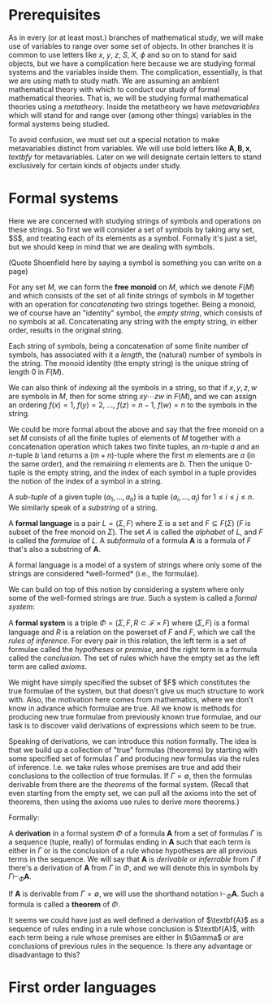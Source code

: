 # Prerequisites
As in every (or at least most.) branches of mathematical study, we will make use of variables to range over some set of objects. In other branches it is common to use letters like $x$, $y$, $z$, $S$, $X$, $\phi$ and so on to stand for said objects, but we have a complication here because we are studying formal systems and the variables inside them. The complication, essentially, is that we are using math to study math. We are assuming an ambient mathematical theory with which to conduct our study of formal mathematical theories. That is, we will be studying formal mathematical theories using a *metatheory*. Inside the metatheory we have *metavariables* which will stand for and range over (among other things) variables in the formal systems being studied.

To avoid confusion, we must set out a special notation to make metavariables distinct from variables. We will use bold letters like $\textbf{A}, \textbf{B}, \textbf{x}, textbf{y}$ for metavariables. Later on we will designate certain letters to stand exclusively for certain kinds of objects under study.

# Formal systems

<div class="chatter">
Here we are concerned with studying strings of symbols and operations on these strings. So first we will consider a set of symbols by taking any set, $S$, and treating each of its elements as a symbol. Formally it's just a set, but we should keep in mind that we are dealing with symbols.

(Quote Shoenfield here by saying a symbol is something you can write on a page)

For any set $M$, we can form the **free monoid** on $M$, which we denote $F(M)$ and which consists of the set of all finite strings of symbols in $M$ together with an operation for *concatenating* two strings together. Being a monoid, we of course have an "identity" symbol, the *empty string*, which consists of no symbols at all. Concatenating any string with the empty string, in either order, results in the original string.

Each string of symbols, being a concatenation of some finite number of symbols, has associated with it a *length*, the (natural) number of symbols in the string. The monoid identity (the empty string) is the unique string of length 0 in $F(M)$.

We can also think of *indexing* all the symbols in a string, so that if $x, y, z, w$ are symbols in $M$, then for some string $x y \cdots z w$ in $F(M)$, and we can assign an ordering $f(x) = 1$, $f(y) = 2$, $\ldots$, $f(z) = n-1$, $f(w) = n$ to the symbols in the string.

We could be more formal about the above and say that the free monoid on a set $M$ consists of all the finite tuples of elements of $M$ together with a concatenation operation which takes two finite tuples, an $m$-tuple $a$ and an $n$-tuple $b$ \and returns a $(m+n)$-tuple where the first $m$ elements are $a$ (in the same order), and the remaining $n$ elements are $b$. Then the unique 0-tuple is the empty string, and the index of each symbol in a tuple provides the notion of the index of a symbol in a string.

A *sub-tuple* of a given tuple $(a_1, \ldots, a_n)$ is a tuple $(a_i, \ldots, a_j)$ for $1 \leq i \leq j \leq n$. We similarly speak of a *substring* of a string.
</div>

A **formal language** is a pair $L = (\Sigma, F)$ where $\Sigma$ is a set and $F \subseteq F(\Sigma)$ ($F$ is subset of the free monoid on $\Sigma$). The set $A$ is called the *alphabet* of $L$, and $F$ is called the *formulae* of $L$. A *subformula* of a formula $\textbf{A}$ is a formula of $F$ that's also a substring of $\textbf{A}$.

<div class="chatter">
A formal language is a model of a system of strings where only some of the strings are considered *well-formed* (i.e., the formulae).

We can build on top of this notion by considering a system where only some of the well-formed strings are *true*. Such a system is called a *formal system*:
</div>

A **formal system** is a triple $\Phi = (\Sigma, F, R \subset \mathcal{F} \times F)$ where $(\Sigma, F)$ is a formal language and $R$ is a relation on the powerset of $F$ and $F$, which we call the *rules of inference*. For every pair in this relation, the left term is a set of formulae called the *hypotheses* or *premise*, and the right term is a formula called the *conclusion*. The set of rules which have the empty set as the left term are called *axioms*.

<div class="chatter">
We might have simply specified the subset of $F$ which constitutes the true formulae of the system, but that doesn't give us much structure to work with. Also, the motivation here comes from mathematics, where we don't know in advance which formulae are true. All we know is methods for producing new true formulae from previously known true formulae, and our task is to discover valid derivations of expressions which seem to be true.

Speaking of derivations, we can introduce this notion formally. The idea is that we build up a collection of "true" formulas (theorems) by starting with some specified set of formulas $\Gamma$ and producing new formulas via the rules of inference. I.e. we take rules whose premises are true and add their conclusions to the collection of true formulas. If $\Gamma = \emptyset$, then the formulas derivable from there are the *theorems* of the formal system. (Recall that even starting from the empty set, we can pull all the axioms into the set of theorems, then using the axioms use rules to derive more theorems.)

Formally:
</div> 

A **derivation** in a formal system $\Phi$ of a formula $\textbf{A}$ from a set of formulas $\Gamma$ is a sequence (tuple, really) of formulas ending in $\textbf{A}$ such that each term is either in $\Gamma$ or is the conclusion of a rule whose hypotheses are all previous terms in the sequence. We will say that $\textbf{A}$ is *derivable* or *inferrable* from $\Gamma$ if there's a derivation of $\textbf{A}$ from $\Gamma$ in $\Phi$, and we will denote this in symbols by $\Gamma \vdash_{\Phi} \textbf{A}$.

If $\textbf{A}$ is derivable from $\Gamma = \emptyset$, we will use the shorthand notation $\vdash_{\Phi} \textbf{A}$. Such a formula is called a **theorem** of $\Phi$.

<div class="chatter">
It seems we could have just as well defined a derivation of $\textbf{A}$ as a sequence of rules ending in a rule whose conclusion is $\textbf{A}$, with each term being a rule whose premises are either in $\Gamma$ or are conclusions of previous rules in the sequence. Is there any advantage or disadvantage to this?
</div>

# First order languages
